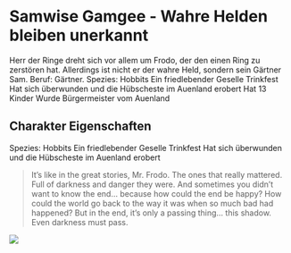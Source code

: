 # Samwise Gamgee - Wahre Helden bleiben unerkannt
Herr der Ringe dreht sich vor allem um Frodo, der den einen Ring zu zerstören hat. Allerdings ist nicht er der wahre Held, sondern sein Gärtner Sam. Beruf: Gärtner. 
    Spezies: Hobbits
    Ein friedlebender Geselle
    Trinkfest
    Hat sich überwunden und die Hübscheste im Auenland erobert
    Hat 13 Kinder
    Wurde Bürgermeister vom Auenland
## Charakter Eigenschaften
Spezies: Hobbits
Ein friedlebender Geselle
Trinkfest
Hat sich überwunden und die Hübscheste im Auenland erobert
> It’s like in the great stories, Mr. Frodo. The ones that really mattered. Full of darkness and danger
> they were. And sometimes you didn’t want to know the end… because how could the end be
> happy? How could the world go back to the way it was when so much bad had happened? But in
> the end, it’s only a passing thing… this shadow. Even darkness must pass.
<img src="https://s3.xopic.de/openhpi-public/courses/7cZWaATaTjbQ4phWCr6tg3/rtfiles/4q6wOLeLWYMu5syPwPlVPR/85002346_267b8e5c6c_o.jpg"/>
